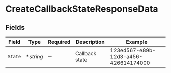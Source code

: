 # CreateCallbackStateResponseData


## Fields

| Field                                | Type                                 | Required                             | Description                          | Example                              |
| ------------------------------------ | ------------------------------------ | ------------------------------------ | ------------------------------------ | ------------------------------------ |
| `State`                              | **string*                            | :heavy_minus_sign:                   | Callback state                       | 123e4567-e89b-12d3-a456-426614174000 |